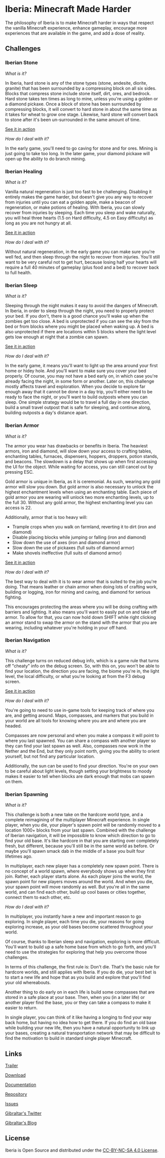 Iberia: Minecraft Made Harder
====================

The philosophy of Iberia is to make Minecraft harder in ways that respect the vanilla Minecraft
experience, enhance gameplay, encourage more experiences that are available in the game, and add
a dose of reality.

Challenges
----------

### Iberian Stone

*What is it?*

In Iberia, hard stone is any of the stone types (stone, andesite, diorite, granite) that has been
surrounded by a compressing block on all six sides. Blocks that compress stone include stone
itself, dirt, ores, and bedrock. Hard stone takes ten times as long to mine, unless you're using a
golden or a diamond pickaxe. Once a block of stone has been surrounded by compressing blocks, it
will convert to hard stone in about the same time as it takes for wheat to grow one stage.
Likewise, hard stone will convert back to stone after it's been un-surrounded in the same amount
of time. 

[See it in action](http://imgur.com/a/9ognN)

*How do I deal with it?*

In the early game, you'll need to go caving for stone and for ores. Mining is just going to take
too long. In the later game, your diamond pickaxe will open up the ability to do branch mining.

### Iberian Healing

*What is it?*

Vanilla natural regeneration is just too fast to be challenging. Disabling it entirely makes the 
game harder, but doesn't give you any way to recover from injuries until you can eat a golden
apple, make a beacon of regeneration, or make potions of healing. With Iberia, you can slowly
recover from injuries by sleeping. Each time you sleep and wake naturally, you will heal
three hearts (1.5 on Hard difficulty, 4.5 on Easy difficulty) as long as you are not hungry at
all.

[See it in action](http://imgur.com/a/i01Xy)

*How do I deal with it?*

Without natural regeneration, in the early game you can make sure you're well fed, and then sleep
through the night to recover from injuries. You'll still want to be very careful not to get hurt,
because losing half your hearts will require a full 40 minutes of gameplay (plus food and a bed)
to recover back to full health. 

### Iberian Sleep

*What is it?*

Sleeping through the night makes it easy to avoid the dangers of Minecraft. In Iberia, in order to
sleep through the night, you need to properly protect your bed. If you don't, there is a good
chance you'll wake up when the zombies get too close. A bed is unprotected if you can see the sky
from the bed or from blocks where you might be placed when waking up. A bed is also unprotected if
there are locations within 5 blocks where the light level gets low enough at night that a zombie
can spawn. 

[See it in action](http://imgur.com/a/i01Xy)

*How do I deal with it?*

In the early game, it means you'll want to light up the area around your first home or hidey hole.
And you'll want to make sure you cover your bed properly. Of course, you may not have a bed early
on, in which case you're already facing the night, in some form or another. Later on, this
challenge mostly affects travel and exploration. When you decide to explore far enough away that it
cannot be done in a day trip, you'll either need to be ready to face the night, or you'll want to
build outposts where you can sleep. One simple strategy would be to travel a full day in one
direction, build a small travel outpost that is safe for sleeping, and continue along, building 
outposts a day's distance apart.

### Iberian Armor

*What is it?*

The armor you wear has drawbacks or benefits in Iberia. The heaviest armors, iron and diamond, will
slow down your access to crafting tables, enchanting tables, furnaces, dispensers, hoppers,
droppers, potion stands, and beacons. The slowdown is a delay that shows up when first accessing
the UI for the object. While waiting for access, you can still cancel out by pressing ESC.

Gold armor is unique in Iberia, as it is ceremonial. As such, wearing any gold armor will slow you
down. But gold armor is also necessary to unlock the highest enchantment levels when using an
enchanting table. Each piece of gold armor you are wearing will unlock two more enchanting levels,
up to the full 30. Without any gold armor, the highest enchanting level you can access is 22.

Additionally, armor that is too heavy will:
- Trample crops when you walk on farmland, reverting it to dirt (iron and diamond)
- Disable placing blocks while jumping or falling (iron and diamond)
- Slow down the use of axes (iron and diamond armor)
- Slow down the use of pickaxes (full suits of diamond armor)
- Make shovels ineffective (full suits of diamond armor)

[See it in action](http://imgur.com/a/XmePE)

*How do I deal with it?*

The best way to deal with it is to wear armor that is suited to the job you're doing. That means
leather or chain armor when doing lots of crafting work, building or logging, iron for mining and
caving, and diamond for serious fighting.

This encourages protecting the areas where you will be doing crafting with barriers and lighting.
It also means you'll want to easily put on and take off armor. To allow for that, you can now hold
down SHIFT while right clicking an armor stand to swap the armor on the stand with the armor that
you are wearing, including whatever you're holding in your off hand.

### Iberian Navigation

*What is it?*

This challenge turns on reduced debug info, which is a game rule that turns off "cheaty" info on
the debug screen. So, with this on, you won't be able to find your location, the direction you are
facing, the biome you're in, the light level, the local difficulty, or what you're looking at from
the F3 debug screen.

[See it in action](https://imgur.com/a/6irIP)

*How do I deal with it?*

You're going to need to use in-game tools for keeping track of where you are, and getting around.
Maps, compasses, and markers that you build in your world are all tools for knowing where you are
and where you are headed. 

Compasses are now personal and when you make a compass it will point to where you last spawned.
You can share a compass with another player so they can find your last spawn as well. Also,
compasses now work in the Nether and the End, but they only point north, giving you the ability
to orient yourself, but not find any particular location.

Additionally, the sun can be used to find your direction. You're on your own to be careful about
light levels, though setting your brightness to moody makes it easier to tell when blocks are dark
enough that mobs can spawn on them.

### Iberian Spawning

*What is it?*

This challenge is both a new take on the hardcore world type, and a complete reimagining of the
multiplayer Minecraft experience. In single player, when you die, your player's spawn point will
be randomly moved to a location 1000+ blocks from your last spawn. Combined with the challenge of
Iberian navigation, it will be impossible to know which direction to go to find your old base.
It's like hardcore in that you are starting over completely fresh, but different, because you'll
still be in the same world as before. Or maybe you'll spawn smack dab in the middle of a base you
built four lifetimes ago.

In multiplayer, each new player has a completely new spawn point. There is no concept of a world
spawn, where everybody shows up when they first join. Rather, each player starts alone. As each
player joins the world, the spawn point for new players moves around the world. And when you die,
your spawn point will move randomly as well. But you're all in the same world, and can find each
other, build up cool bases or cities together, connect them to each other, etc.

*How do I deal with it?*

In multiplayer, you instantly have a new and important reason to go exploring. In single player,
each time you die, your reasons for going exploring increase, as your old bases become scattered
throughout your world.

Of course, thanks to Iberian sleep and navigation, exploring is more difficult. You'll want to
build up a safe home base from which to go forth, and you'll need to use the strategies for
exploring that help you overcome those challenges.

In terms of this challenge, the first rule is: Don't die. That's the basic rule for hardcore
worlds, and still applies with Iberia. If you do die, your best bet is to start a new life and
hope that as you build and explore that you'll find your old whereabouts.

Another thing to do early on in each life is build some compasses that are stored in a safe place
at your base. Then, when you (in a later life) or another player find the base, you or they can
take a compass to make it easier to return.

In single player, you can think of it like having a longing to find your way back home, but having
no idea how to get there. If you do find an old base while building your new life, then you have a
natural opportunity to link up your bases, creating a natural transportation network that may be
difficult to find the motivation to build in standard single player Minecraft.

Links
-----
[Trailer](https://www.youtube.com/watch?v=zKrE4pOxdq4)

[Download](https://minecraft.curseforge.com/projects/iberia)

[Documentation](http://rockhymas.github.io/iberia/)

[Repository](http://github.com/rockhymas/iberia/)

[Issues](http://github.com/rockhymas/iberia/issues)

[Gibraltar's Twitter](https://twitter.com/gibraltarmcd)

[Gibraltar's Blog](http://gibraltar.rockhymas.com/)

License
-------
Iberia is Open Source and distributed under the [CC-BY-NC-SA 4.0 License](https://creativecommons.org/licenses/by-nc-sa/4.0/).